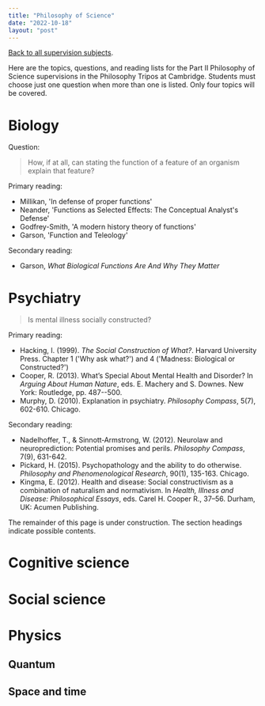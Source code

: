 ```yaml
---
title: "Philosophy of Science"
date: "2022-10-18"
layout: "post"
---
```


[Back to all supervision subjects](../).

Here are the topics, questions, and reading lists for the Part II Philosophy of Science supervisions in the Philosophy Tripos at Cambridge. Students must choose just one question when more than one is listed. Only four topics will be covered. 

# Biology

Question: 

> How, if at all, can stating the function of a feature of an organism explain that feature?

Primary reading: 

- Millikan, 'In defense of proper functions'
- Neander, 'Functions as Selected Effects: The Conceptual Analyst's Defense'
- Godfrey-Smith, 'A modern history theory of functions'
- Garson, 'Function and Teleology'

Secondary reading: 

- Garson, *What Biological Functions Are And Why They Matter*

# Psychiatry

> Is mental illness socially constructed? 

Primary reading: 

- Hacking, I. (1999). *The Social Construction of What?*. Harvard University Press. Chapter 1 ('Why ask what?') and 4 ('Madness: Biological or Constructed?')
- Cooper, R. (2013). What’s Special About Mental Health and Disorder? In *Arguing About Human Nature*, eds. E. Machery and S. Downes. New York: Routledge, pp. 487--500. 
- Murphy, D. (2010). Explanation in psychiatry. *Philosophy Compass*, 5(7), 602-610. Chicago. 

Secondary reading: 

- Nadelhoffer, T., & Sinnott‐Armstrong, W. (2012). Neurolaw and neuroprediction: Potential promises and perils. *Philosophy Compass*, 7(9), 631-642.
- Pickard, H. (2015). Psychopathology and the ability to do otherwise. *Philosophy and Phenomenological Research*, 90(1), 135-163. Chicago. 
- Kingma, E. (2012). Health and disease: Social constructivism as a combination of naturalism and normativism. In *Health, Illness and Disease: Philosophical Essays*, eds. Carel H. Cooper R., 37–56. Durham, UK: Acumen Publishing. 

The remainder of this page is under construction. The section headings indicate possible contents. 

# Cognitive science

# Social science

<!-- > Are there kinds of people? 

> What is the consequence of showing that something is socially constructed? 

> What is the best argument for the distinctiveness of social sciences in relation to natural sciences? Does it succeed? -->

# Physics

## Quantum

## Space and time